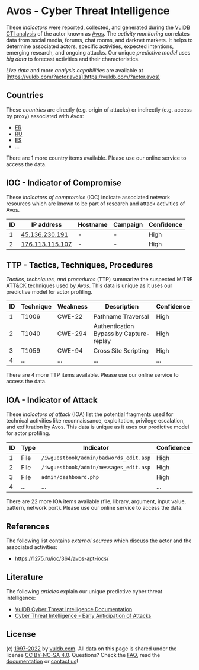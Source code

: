 # Avos - Cyber Threat Intelligence

These _indicators_ were reported, collected, and generated during the [VulDB CTI analysis](https://vuldb.com/?kb.cti) of the actor known as [Avos](https://vuldb.com/?actor.avos). The _activity monitoring_ correlates data from social media, forums, chat rooms, and darknet markets. It helps to determine associated actors, specific activities, expected intentions, emerging research, and ongoing attacks. Our unique _predictive model_ uses _big data_ to forecast activities and their characteristics.

_Live data_ and more _analysis capabilities_ are available at [https://vuldb.com/?actor.avos](https://vuldb.com/?actor.avos)

## Countries

These _countries_ are directly (e.g. origin of attacks) or indirectly (e.g. access by proxy) associated with Avos:

* [FR](https://vuldb.com/?country.fr)
* [RU](https://vuldb.com/?country.ru)
* [ES](https://vuldb.com/?country.es)
* ...

There are 1 more country items available. Please use our online service to access the data.

## IOC - Indicator of Compromise

These _indicators of compromise_ (IOC) indicate associated network resources which are known to be part of research and attack activities of Avos.

ID | IP address | Hostname | Campaign | Confidence
-- | ---------- | -------- | -------- | ----------
1 | [45.136.230.191](https://vuldb.com/?ip.45.136.230.191) | - | - | High
2 | [176.113.115.107](https://vuldb.com/?ip.176.113.115.107) | - | - | High

## TTP - Tactics, Techniques, Procedures

_Tactics, techniques, and procedures_ (TTP) summarize the suspected MITRE ATT&CK techniques used by _Avos_. This data is unique as it uses our predictive model for actor profiling.

ID | Technique | Weakness | Description | Confidence
-- | --------- | -------- | ----------- | ----------
1 | T1006 | CWE-22 | Pathname Traversal | High
2 | T1040 | CWE-294 | Authentication Bypass by Capture-replay | High
3 | T1059 | CWE-94 | Cross Site Scripting | High
4 | ... | ... | ... | ...

There are 4 more TTP items available. Please use our online service to access the data.

## IOA - Indicator of Attack

These _indicators of attack_ (IOA) list the potential fragments used for technical activities like reconnaissance, exploitation, privilege escalation, and exfiltration by Avos. This data is unique as it uses our predictive model for actor profiling.

ID | Type | Indicator | Confidence
-- | ---- | --------- | ----------
1 | File | `/iwguestbook/admin/badwords_edit.asp` | High
2 | File | `/iwguestbook/admin/messages_edit.asp` | High
3 | File | `admin/dashboard.php` | High
4 | ... | ... | ...

There are 22 more IOA items available (file, library, argument, input value, pattern, network port). Please use our online service to access the data.

## References

The following list contains _external sources_ which discuss the actor and the associated activities:

* https://1275.ru/ioc/364/avos-apt-iocs/

## Literature

The following _articles_ explain our unique predictive cyber threat intelligence:

* [VulDB Cyber Threat Intelligence Documentation](https://vuldb.com/?kb.cti)
* [Cyber Threat Intelligence - Early Anticipation of Attacks](https://www.scip.ch/en/?labs.20201022)

## License

(c) [1997-2022](https://vuldb.com/?kb.changelog) by [vuldb.com](https://vuldb.com/?kb.about). All data on this page is shared under the license [CC BY-NC-SA 4.0](https://creativecommons.org/licenses/by-nc-sa/4.0/). Questions? Check the [FAQ](https://vuldb.com/?kb.faq), read the [documentation](https://vuldb.com/?kb) or [contact us](https://vuldb.com/?contact)!
